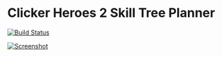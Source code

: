 # Clicker Heroes 2 Skill Tree Planner

[![Build Status](https://travis-ci.org/erosson/ch2plan.svg?branch=master)](https://travis-ci.org/erosson/ch2plan)

[![Screenshot](https://i.imgur.com/mf0umJ9.png?1)](https://ch2.erosson.org)
